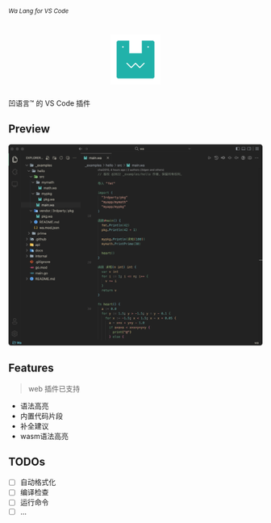 <sub><em>Wa Lang for VS Code</em></sub>
<h1 align="center">
  <img src="./assets/logo.png" height="100">
</h1>

凹语言™ 的 VS Code 插件

## Preview

<img src="./assets/preview.png">

## Features

> web 插件已支持

- 语法高亮
- 内置代码片段
- 补全建议
- wasm语法高亮


## TODOs

- [ ] 自动格式化
- [ ] 编译检查
- [ ] 运行命令
- [ ] ...
